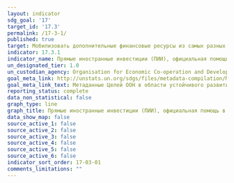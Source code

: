 ```yaml
---
layout: indicator
sdg_goal: '17'
target_id: '17.3'
permalink: /17-3-1/
published: true
target: Мобилизовать дополнительные финансовые ресурсы из самых разных источников для развивающихся стран
indicator: 17.3.1
indicator_name: Прямые иностранные инвестиции (ПИИ), официальная помощь в целях развития и сотрудничество Юг-Юг в процентном отношении к совокупному национальному бюджету
un_designated_tier: 1.0
un_custodian_agency: Organisation for Economic Co-operation and Development (OECD), United Nations Conference on Trade and Development (UNCTAD)
goal_meta_link: http://unstats.un.org/sdgs/files/metadata-compilation/Metadata-Goal-17.pdf
goal_meta_link_text: Метаданные Целей ООН в области устойчивого развития (PDF, 469 КБ)
reporting_status: complete
data_non_statistical: false
graph_type: line
graph_title: Прямые иностранные инвестиции (ПИИ), официальная помощь в целях развития и сотрудничество Юг-Юг в процентном отношении к совокупному национальному бюджету
data_show_map: false
source_active_1: false
source_active_2: false
source_active_3: false
source_active_4: false
source_active_5: false
source_active_6: false
indicator_sort_order: 17-03-01
comments_limitations: ""
---
```

